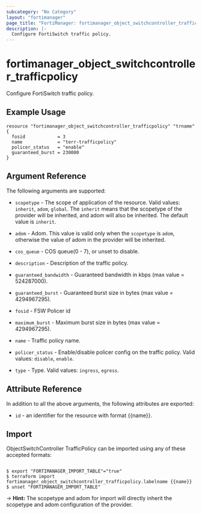 ```yaml
---
subcategory: "No Category"
layout: "fortimanager"
page_title: "FortiManager: fortimanager_object_switchcontroller_trafficpolicy"
description: |-
  Configure FortiSwitch traffic policy.
---
```


# fortimanager_object_switchcontroller_trafficpolicy
Configure FortiSwitch traffic policy.

## Example Usage

```hcl
resource "fortimanager_object_switchcontroller_trafficpolicy" "trname" {
  fosid            = 3
  name             = "terr-trafficpolicy"
  policer_status   = "enable"
  guaranteed_burst = 230000
}
```

## Argument Reference


The following arguments are supported:

* `scopetype` - The scope of application of the resource. Valid values: `inherit`, `adom`, `global`. The `inherit` means that the scopetype of the provider will be inherited, and adom will also be inherited. The default value is `inherit`.
* `adom` - Adom. This value is valid only when the `scopetype` is `adom`, otherwise the value of adom in the provider will be inherited.

* `cos_queue` - COS queue(0 - 7), or unset to disable.
* `description` - Description of the traffic policy.
* `guaranteed_bandwidth` - Guaranteed bandwidth in kbps (max value = 524287000).
* `guaranteed_burst` - Guaranteed burst size in bytes (max value = 4294967295).
* `fosid` - FSW Policer id
* `maximum_burst` - Maximum burst size in bytes (max value = 4294967295).
* `name` - Traffic policy name.
* `policer_status` - Enable/disable policer config on the traffic policy. Valid values: `disable`, `enable`.

* `type` - Type. Valid values: `ingress`, `egress`.



## Attribute Reference

In addition to all the above arguments, the following attributes are exported:
* `id` - an identifier for the resource with format {{name}}.

## Import

ObjectSwitchController TrafficPolicy can be imported using any of these accepted formats:
```

$ export "FORTIMANAGER_IMPORT_TABLE"="true"
$ terraform import fortimanager_object_switchcontroller_trafficpolicy.labelname {{name}}
$ unset "FORTIMANAGER_IMPORT_TABLE"
```
-> **Hint:** The scopetype and adom for import will directly inherit the scopetype and adom configuration of the provider.
